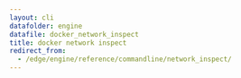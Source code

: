 ```yaml
---
layout: cli
datafolder: engine
datafile: docker_network_inspect
title: docker network inspect
redirect_from:
  - /edge/engine/reference/commandline/network_inspect/
---
```

